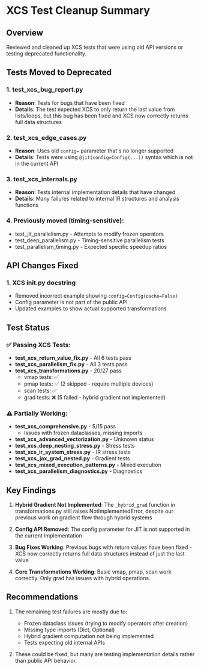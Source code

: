 # XCS Test Cleanup Summary

## Overview
Reviewed and cleaned up XCS tests that were using old API versions or testing deprecated functionality.

## Tests Moved to Deprecated

### 1. test_xcs_bug_report.py
- **Reason**: Tests for bugs that have been fixed
- **Details**: The test expected XCS to only return the last value from lists/loops, but this bug has been fixed and XCS now correctly returns full data structures

### 2. test_xcs_edge_cases.py  
- **Reason**: Uses old `config=` parameter that's no longer supported
- **Details**: Tests were using `@jit(config=Config(...))` syntax which is not in the current API

### 3. test_xcs_internals.py
- **Reason**: Tests internal implementation details that have changed
- **Details**: Many failures related to internal IR structures and analysis functions

### 4. Previously moved (timing-sensitive):
- test_jit_parallelism.py - Attempts to modify frozen operators
- test_deep_parallelism.py - Timing-sensitive parallelism tests
- test_parallelism_timing.py - Expected specific speedup ratios

## API Changes Fixed

### 1. XCS __init__.py docstring
- Removed incorrect example showing `config=Config(cache=False)`
- Config parameter is not part of the public API
- Updated examples to show actual supported transformations

## Test Status

### ✅ Passing XCS Tests:
- **test_xcs_return_value_fix.py** - All 6 tests pass
- **test_xcs_parallelism_fix.py** - All 3 tests pass  
- **test_xcs_transformations.py** - 20/27 pass
  - vmap tests: ✅
  - pmap tests: ✅ (2 skipped - require multiple devices)
  - scan tests: ✅
  - grad tests: ❌ (5 failed - hybrid gradient not implemented)

### ⚠️ Partially Working:
- **test_xcs_comprehensive.py** - 5/15 pass
  - Issues with frozen dataclasses, missing imports
- **test_xcs_advanced_vectorization.py** - Unknown status
- **test_xcs_deep_nesting_stress.py** - Stress tests
- **test_xcs_ir_system_stress.py** - IR stress tests
- **test_xcs_jax_grad_nested.py** - Gradient tests
- **test_xcs_mixed_execution_patterns.py** - Mixed execution
- **test_xcs_parallelism_diagnostics.py** - Diagnostics

## Key Findings

1. **Hybrid Gradient Not Implemented**: The `_hybrid_grad` function in transformations.py still raises NotImplementedError, despite our previous work on gradient flow through hybrid systems

2. **Config API Removed**: The config parameter for JIT is not supported in the current implementation

3. **Bug Fixes Working**: Previous bugs with return values have been fixed - XCS now correctly returns full data structures instead of just the last value

4. **Core Transformations Working**: Basic vmap, pmap, scan work correctly. Only grad has issues with hybrid operations.

## Recommendations

1. The remaining test failures are mostly due to:
   - Frozen dataclass issues (trying to modify operators after creation)
   - Missing type imports (Dict, Optional)
   - Hybrid gradient computation not being implemented
   - Tests expecting old internal APIs

2. These could be fixed, but many are testing implementation details rather than public API behavior.